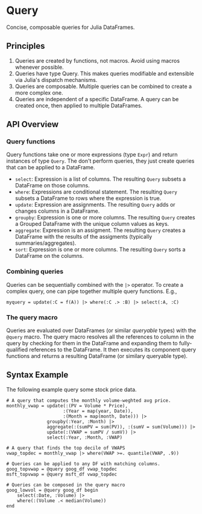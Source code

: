 Query
=====

Concise, composable queries for Julia DataFrames.


## Principles ##
1. Queries are created by functions, not macros. Avoid using macros whenever possible.
2. Queries have type Query. This makes queries modifiable and extensible via Julia's dispatch mechanisms.
3. Queries are composable. Multiple queries can be combined to create a more complex one.
4. Queries are independent of a specific DataFrame. A query can be created once, then applied to multiple DataFrames.

## API Overview ##
### Query functions ###
Query functions take one or more expressions (type `Expr`) and return instances of type `Query`. The don't perform queries, they just create queries that can be applied to a DataFrame.

- `select`: Expression is a list of columns. The resulting `Query` subsets a DataFrame on those columns.
- `where`: Expressions are conditional statement. The resulting `Query` subsets a DataFrame to rows where the expression is true.
- `update`: Expression are assignments. The resulting `Query` adds or changes columns in a DataFrame.
- `groupby`: Expression is one or more columns. The resulting `Query` creates a Grouped DataFrame with the unique column values as keys.
- `aggregate`: Expression is an assigment. The resulting `Query` creates a DataFrame with the results of the assigments (typically summaries/aggregates).
- `sort`: Expression is one or more columns. The resulting `Query` sorts a DataFrame on the columns.

### Combining queries ###
Queries can be sequentially combined with the `|>` operator. To create a complex query, one can pipe together multiple query functions. E.g.,

```{.julia}
myquery = update(:C = f(A)) |> where(:C .> :B) |> select(:A, :C)
```

### The query macro ###
Queries are evaluated over DataFrames (or similar *queryable* types) with the `@query` macro. The query macro resolves all the references to column in the query by checking for them in the DataFrame and expanding them to fully-qualified references to the DataFrame. It then executes its component query functions and returns a resulting DataFrame (or similary queryable type).

## Syntax Example ##

The following example query some stock price data.

```{.julia}
# A query that computes the monthly volume-weghted avg price.
monthly_vwap = update(:(PV = Volume * Price),
                     :(Year = map(year, Date)),
                     :(Month = map(month, Date))) |>
               groupby(:Year, :Month) |>
               aggregate(:(sumPV = sum(PV)), :(sumV = sum(Volume))) |>
               update(:(VWAP = sumPV / sumV)) |>
               select(:Year, :Month, :VWAP)

# A query that finds the top decile of VWAPS
vwap_topdec = monthly_vwap |> where(VWAP >=. quantile(VWAP, .9))

# Queries can be applied to any DF with matching columns.
goog_topvwap = @query goog_df vwap_topdec
msft_topvwap = @query msft_df vwap_topdec

# Queries can be composed in the query macro
goog_lowvol = @query goog_df begin
    select(:Date, :Volume) |>
    where(:(Volume .< median(Volume))
end

```
